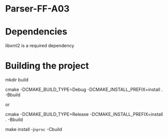 # Parser-FF-A03

# Dependencies
libxml2 is a required dependency

# Building the project
mkdir build

cmake -DCMAKE_BUILD_TYPE=Debug -DCMAKE_INSTALL_PREFIX=install . -Bbuild

or

cmake -DCMAKE_BUILD_TYPE=Release -DCMAKE_INSTALL_PREFIX=install . -Bbuild

make install -j`nproc` -Cbuild